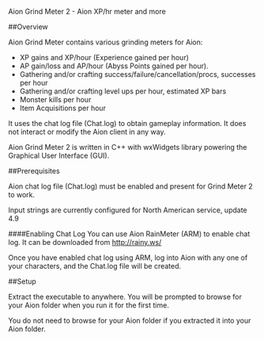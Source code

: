 Aion Grind Meter 2 - Aion XP/hr meter and more

##Overview

Aion Grind Meter contains various grinding meters for Aion: 
* XP gains and XP/hour (Experience gained per hour) 
* AP gain/loss and AP/hour (Abyss Points gained per hour).
* Gathering and/or crafting success/failure/cancellation/procs, successes per hour
* Gathering and/or crafting level ups per hour, estimated XP bars
* Monster kills per hour
* Item Acquisitions per hour

It uses the chat log file (Chat.log) to obtain gameplay information. It does not interact or modify the Aion client in any way.

Aion Grind Meter 2 is written in C++ with wxWidgets library powering the Graphical User Interface (GUI).



##Prerequisites

Aion chat log file (Chat.log) must be enabled and present for Grind Meter 2 to work.

Input strings are currently configured for North American service, update 4.9

####Enabling Chat Log
You can use Aion RainMeter (ARM) to enable chat log. 
It can be downloaded from http://rainy.ws/

Once you have enabled chat log using ARM, log into Aion with any one of your characters, and the Chat.log file will be created.



##Setup

Extract the executable to anywhere. 
You will be prompted to browse for your Aion folder when you run it for the first time.

You do not need to browse for your Aion folder if you extracted it into your Aion folder.
